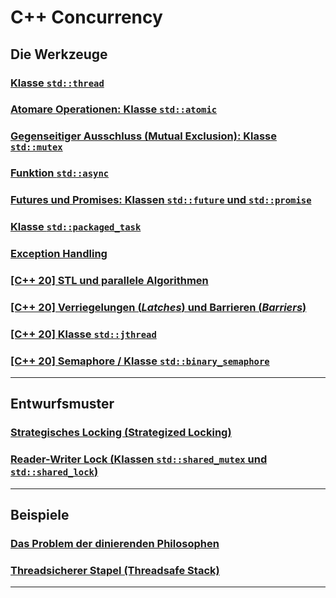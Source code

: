 # C++ Concurrency

## Die Werkzeuge

### [Klasse `std::thread`](Programs/01_SimpleThreading/Readme.md)

### [Atomare Operationen: Klasse `std::atomic`](Programs/02_Atomic/Readme.md)

### [Gegenseitiger Ausschluss (Mutual Exclusion): Klasse `std::mutex`](Programs/03_MutualExclusion/Readme.md)

### [Funktion `std::async`](Programs/04_Async/Readme.md)

### [Futures und Promises: Klassen `std::future` und `std::promise`](Programs/05_FuturesPromises/Readme.md)

### [Klasse `std::packaged_task`](Programs/06_PackagedTask/Readme.md)

### [Exception Handling](Programs/07_ExceptionHandling/Readme.md)

### [[C++ 20] STL und parallele Algorithmen](Programs/08_STL_ParallelAlgorithms/Readme.md)

### [[C++ 20] Verriegelungen (*Latches*) und Barrieren (*Barriers*)](Programs/09_LatchesBarriers/Readme.md)

### [[C++ 20] Klasse `std::jthread`](Programs/10_JThread/Readme.md)

### [[C++ 20] Semaphore / Klasse `std::binary_semaphore`](Programs/11_Semaphore/Readme.md)

---

## Entwurfsmuster

### [Strategisches Locking (Strategized Locking)](Programs/22_StrategizedLocking/Readme.md)

### [Reader-Writer Lock (Klassen `std::shared_mutex` und `std::shared_lock`)](Programs/23_ReaderWriterLock/Readme.md)

---

## Beispiele

### [Das Problem der dinierenden Philosophen](Programs/20_DiningPhilosophers/Readme.md)

### [Threadsicherer Stapel (Threadsafe Stack)](Programs/20_Threadsafe_Stack/Readme.md)

---




